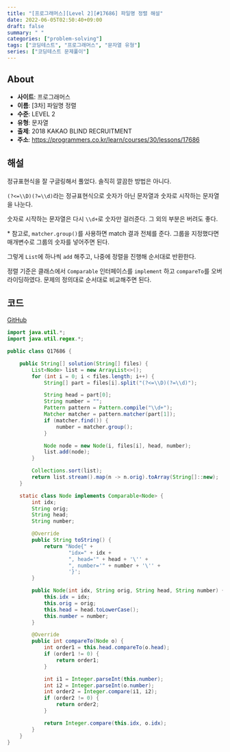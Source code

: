 ```yaml
---
title: "[프로그래머스][Level 2][#17686] 파일명 정렬 해설"
date: 2022-06-05T02:50:40+09:00
draft: false
summary: " "
categories: ["problem-solving"]
tags: ["코딩테스트", "프로그래머스", "문자열 유형"]
series: ["코딩테스트 문제풀이"]
---
```


## About

- **사이트**: 프로그래머스
- **이름**: \[3차\] 파일명 정렬
- **수준**: LEVEL 2
- **유형**: 문자열
- **출제**: 2018 KAKAO BLIND RECRUITMENT
- **주소**: https://programmers.co.kr/learn/courses/30/lessons/17686

## 해설

정규표현식을 잘 구글링해서 풀었다. 솔직히 깔끔한 방법은 아니다.

`(?<=\\D)(?=\\d)`라는 정규표현식으로 숫자가 아닌 문자열과 숫자로 시작하는 문자열을 나눈다.

숫자로 시작하는 문자열은 다시 `\\d+`로 숫자만 걸러준다. 그 외의 부분은 버려도 좋다.

\* 참고로, `matcher.group()`를 사용하면 match 결과 전체를 준다. 그룹을 지정했다면 매개변수로 그룹의 숫자를 넣어주면 된다.

그렇게 `List`에 하나씩 `add` 해주고, 나중에 정렬을 진행해 순서대로 반환한다.

정렬 기준은 클래스에서 `Comparable` 인터페이스를 `implement` 하고 `compareTo`를 오버라이딩하였다. 문제의 정의대로 순서대로 비교해주면 된다.

## 코드

[GitHub](https://github.com/litsynp/ps-java/blob/main/app/src/main/java/psjava/programmers/challenges/level2/Q17686.java)

```java
import java.util.*;
import java.util.regex.*;

public class Q17686 {

    public String[] solution(String[] files) {
        List<Node> list = new ArrayList<>();
        for (int i = 0; i < files.length; i++) {
            String[] part = files[i].split("(?<=\\D)(?=\\d)");

            String head = part[0];
            String number = "";
            Pattern pattern = Pattern.compile("\\d+");
            Matcher matcher = pattern.matcher(part[1]);
            if (matcher.find()) {
                number = matcher.group();
            }

            Node node = new Node(i, files[i], head, number);
            list.add(node);
        }

        Collections.sort(list);
        return list.stream().map(n -> n.orig).toArray(String[]::new);
    }

    static class Node implements Comparable<Node> {
        int idx;
        String orig;
        String head;
        String number;

        @Override
        public String toString() {
            return "Node{" +
                    "idx=" + idx +
                    ", head='" + head + '\'' +
                    ", number='" + number + '\'' +
                    '}';
        }

        public Node(int idx, String orig, String head, String number) {
            this.idx = idx;
            this.orig = orig;
            this.head = head.toLowerCase();
            this.number = number;
        }

        @Override
        public int compareTo(Node o) {
            int order1 = this.head.compareTo(o.head);
            if (order1 != 0) {
                return order1;
            }

            int i1 = Integer.parseInt(this.number);
            int i2 = Integer.parseInt(o.number);
            int order2 = Integer.compare(i1, i2);
            if (order2 != 0) {
                return order2;
            }

            return Integer.compare(this.idx, o.idx);
        }
    }
}
```
